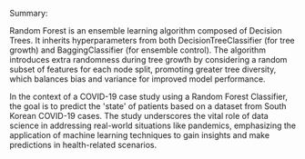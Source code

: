 Summary:

Random Forest is an ensemble learning algorithm composed of Decision Trees. It inherits hyperparameters from both DecisionTreeClassifier (for tree growth) and BaggingClassifier (for ensemble control). 
The algorithm introduces extra randomness during tree growth by considering a random subset of features for each node split, promoting greater tree diversity, which balances bias and variance for 
improved model performance.

In the context of a COVID-19 case study using a Random Forest Classifier, the goal is to predict the 'state' of patients based on a dataset from South Korean COVID-19 cases. 
The study underscores the vital role of data science in addressing real-world situations like pandemics, emphasizing the application of machine learning techniques to gain 
insights and make predictions in health-related scenarios.
